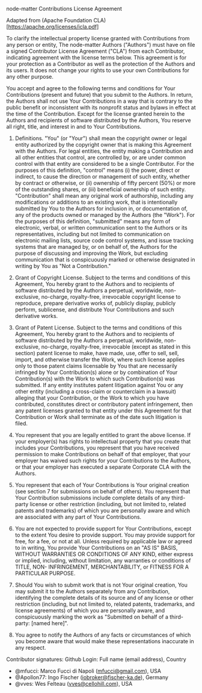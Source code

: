 node-matter Contributions License Agreement

Adapted from (Apache Foundation CLA)[https://apache.org/licenses/icla.pdf]

To clarify the intellectual property license granted with Contributions
from any person or entity, The node-matter Authors ("Authors")
must have on file a signed Contributor License Agreement ("CLA")
from each Contributor, indicating agreement with the license
terms below. This agreement is for your protection as a Contributor
as well as the protection of the Authors and its users. It does not
change your rights to use your own Contributions for any other purpose.


You accept and agree to the following terms and conditions for Your
Contributions (present and future) that you submit to the Authors. In
return, the Authors shall not use Your Contributions in a way that
is contrary to the public benefit or inconsistent with its nonprofit
status and bylaws in effect at the time of the Contribution. Except
for the license granted herein to the Authors and recipients of
software distributed by the Authors, You reserve all right, title,
and interest in and to Your Contributions.

1. Definitions.
 "You" (or "Your") shall mean the copyright owner or legal entity
 authorized by the copyright owner that is making this Agreement
 with the Authors. For legal entities, the entity making a
 Contribution and all other entities that control, are controlled
 by, or are under common control with that entity are considered to
 be a single Contributor. For the purposes of this definition,
 "control" means (i) the power, direct or indirect, to cause the
 direction or management of such entity, whether by contract or
 otherwise, or (ii) ownership of fifty percent (50%) or more of the
 outstanding shares, or (iii) beneficial ownership of such entity.
 "Contribution" shall mean any original work of authorship,
 including any modifications or additions to an existing work, that
 is intentionally submitted by You to the Authors for inclusion
 in, or documentation of, any of the products owned or managed by
 the Authors (the "Work"). For the purposes of this definition,
 "submitted" means any form of electronic, verbal, or written
 communication sent to the Authors or its representatives,
 including but not limited to communication on electronic mailing
 lists, source code control systems, and issue tracking systems that
 are managed by, or on behalf of, the Authors for the purpose of
 discussing and improving the Work, but excluding communication that
 is conspicuously marked or otherwise designated in writing by You
 as "Not a Contribution."

2. Grant of Copyright License. Subject to the terms and conditions of
 this Agreement, You hereby grant to the Authors and to
 recipients of software distributed by the Authors a perpetual,
 worldwide, non-exclusive, no-charge, royalty-free, irrevocable
 copyright license to reproduce, prepare derivative works of,
 publicly display, publicly perform, sublicense, and distribute Your
 Contributions and such derivative works.

3. Grant of Patent License. Subject to the terms and conditions of
 this Agreement, You hereby grant to the Authors and to
 recipients of software distributed by the Authors a perpetual,
 worldwide, non-exclusive, no-charge, royalty-free, irrevocable
 (except as stated in this section) patent license to make, have
 made, use, offer to sell, sell, import, and otherwise transfer the
 Work, where such license applies only to those patent claims
 licensable by You that are necessarily infringed by Your
 Contribution(s) alone or by combination of Your Contribution(s)
 with the Work to which such Contribution(s) was submitted. If any
 entity institutes patent litigation against You or any other entity
 (including a cross-claim or counterclaim in a lawsuit) alleging
 that your Contribution, or the Work to which you have contributed,
 constitutes direct or contributory patent infringement, then any
 patent licenses granted to that entity under this Agreement for
 that Contribution or Work shall terminate as of the date such
 litigation is filed.

4. You represent that you are legally entitled to grant the above
 license. If your employer(s) has rights to intellectual property
 that you create that includes your Contributions, you represent
 that you have received permission to make Contributions on behalf
 of that employer, that your employer has waived such rights for
 your Contributions to the Authors, or that your employer has
 executed a separate Corporate CLA with the Authors.

 5. You represent that each of Your Contributions is Your original
 creation (see section 7 for submissions on behalf of others). You
 represent that Your Contribution submissions include complete
 details of any third-party license or other restriction (including,
 but not limited to, related patents and trademarks) of which you
 are personally aware and which are associated with any part of Your
 Contributions.

6. You are not expected to provide support for Your Contributions,
 except to the extent You desire to provide support. You may provide
 support for free, for a fee, or not at all. Unless required by
 applicable law or agreed to in writing, You provide Your
 Contributions on an "AS IS" BASIS, WITHOUT WARRANTIES OR CONDITIONS
 OF ANY KIND, either express or implied, including, without
 limitation, any warranties or conditions of TITLE, NON-
 INFRINGEMENT, MERCHANTABILITY, or FITNESS FOR A PARTICULAR PURPOSE.

7. Should You wish to submit work that is not Your original creation,
 You may submit it to the Authors separately from any
 Contribution, identifying the complete details of its source and of
 any license or other restriction (including, but not limited to,
 related patents, trademarks, and license agreements) of which you
 are personally aware, and conspicuously marking the work as
 "Submitted on behalf of a third-party: [named here]".

8. You agree to notify the Authors of any facts or circumstances of
 which you become aware that would make these representations
 inaccurate in any respect.

Contributor signatures: Github Login: Full name (email address), Country 
- @mfucci: Marco Fucci di Napoli (mfucci@gmail.com), USA
- @Apollon77: Ingo Fischer (iobroker@fischer-ka.de), Germany
- @vves: Wes Felteau (vves@cellohill.com), USA
